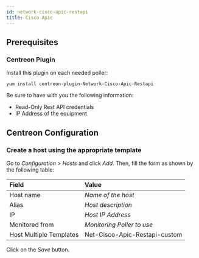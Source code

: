 ```yaml
---
id: network-cisco-apic-restapi
title: Cisco Apic
---
```


## Prerequisites

### Centreon Plugin

Install this plugin on each needed poller:

``` shell
yum install centreon-plugin-Network-Cisco-Apic-Restapi
```

Be sure to have with you the following information:

- Read-Only Rest API credentials
- IP Address of the equipment

## Centreon Configuration

### Create a host using the appropriate template

Go to *Configuration \> Hosts* and click *Add*. Then, fill the form as shown by
the following table:

| Field                   | Value                         |
| :---------------------- | :---------------------------- |
| Host name               | *Name of the host*            |
| Alias                   | *Host description*            |
| IP                      | *Host IP Address*             |
| Monitored from          | *Monitoring Poller to use*    |
| Host Multiple Templates | Net-Cisco-Apic-Restapi-custom |

Click on the *Save* button.
